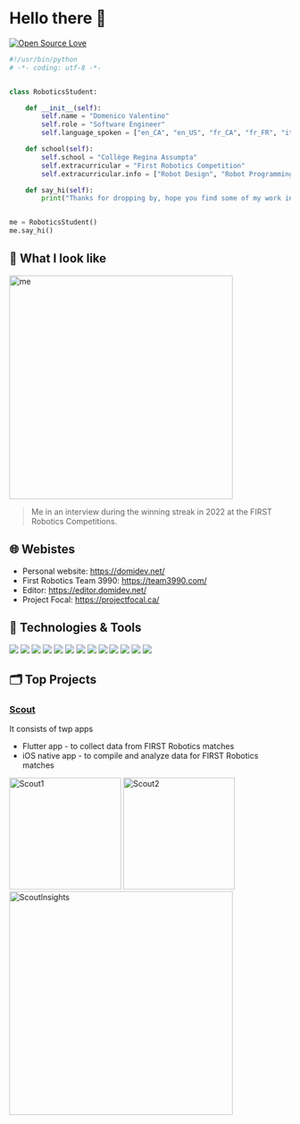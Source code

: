 # Hello there 👋

[![Open Source Love](https://badges.frapsoft.com/os/v1/open-source.svg?v=102)](https://github.com/ellerbrock/open-source-badge/)



```python
#!/usr/bin/python
# -*- coding: utf-8 -*-


class RoboticsStudent:

    def __init__(self):
        self.name = "Domenico Valentino"
        self.role = "Software Engineer"
        self.language_spoken = ["en_CA", "en_US", "fr_CA", "fr_FR", "it_IT" , "es_ES"]

    def school(self):
        self.school = "Collège Regina Assumpta"
        self.extracurricular = "First Robotics Competition"
        self.extracurricular.info = ["Robot Design", "Robot Programming", "Java Programming", "4 Banners 2022 season"]

    def say_hi(self):
        print("Thanks for dropping by, hope you find some of my work interesting.")


me = RoboticsStudent()
me.say_hi()
```

## 👋 What I look like

<img src="https://media.discordapp.net/attachments/950860880600498246/961797984859852810/DSCN6966.JPG?width=915&height=686" alt="me" style="width:400px;"/>

 > Me in an interview during the winning streak in 2022 at the FIRST Robotics Competitions. 

## 🌐 Webistes

- Personal website: https://domidev.net/
- First Robotics Team 3990: https://team3990.com/
- Editor: https://editor.domidev.net/
- Project Focal: https://projectfocal.ca/


## 🔧 Technologies & Tools

![](https://img.shields.io/badge/OS-Linux-informational?style=flat&logo=linux&logoColor=white&color=6aa6f8)
![](https://img.shields.io/badge/Editor-VS_Code-informational?style=flat&logo=visual-studio-code&logoColor=white&color=6aa6f8)
![](https://img.shields.io/badge/Code-Python-informational?style=flat&logo=python&logoColor=white&color=6aa6f8)
![](https://img.shields.io/badge/Code-JavaScript-informational?style=flat&logo=javascript&logoColor=white&color=6aa6f8)
![](https://img.shields.io/badge/Code-Java-informational?style=flat&logo=java&logoColor=white&color=6aa6f8)
![](https://img.shields.io/badge/Code-Flutter-informational?style=flat&logo=flutter&logoColor=white&color=6aa6f8)
![](https://img.shields.io/badge/Shell-Bash-informational?style=flat&logo=gnu-bash&logoColor=white&color=6aa6f8)
![](https://img.shields.io/badge/Code-Angular-informational?style=flat&logo=angular&logoColor=white&color=6aa6f8)
![](https://img.shields.io/badge/Code-React-informational?style=flat&logo=React&logoColor=white&color=6aa6f8)
![](https://img.shields.io/badge/Tools-Firebase-informational?style=flat&logo=firebase&logoColor=white&color=6aa6f8)
![](https://img.shields.io/badge/Tools-Docker-informational?style=flat&logo=docker&logoColor=white&color=6aa6f8)
![](https://img.shields.io/badge/Tools-SwiftUI-informational?style=flat&logo=swift&logoColor=white&color=6aa6f8)
![](https://img.shields.io/badge/Tools-Git-informational?style=flat&logo=git&logoColor=white&color=6aa6f8)


## 🗂️ Top Projects

### [Scout](https://github.com/samp42/Scout)
It consists of twp apps
 - Flutter app - to collect data from FIRST Robotics matches
 - iOS native app - to compile and analyze data for FIRST Robotics matches

<div>
  <img src="https://user-images.githubusercontent.com/26767411/175855877-a3207829-7d91-4b4b-95b1-e0fae375233b.png" title="Scout1" alt="Scout1" width="200"/>
  <img src="https://user-images.githubusercontent.com/26767411/175855904-03899d99-3f02-4617-9010-779fdccae4e9.png" title="Scout2" alt="Scout2" width="200"/>
  <img src="https://user-images.githubusercontent.com/26767411/175856247-8198d0a5-86d8-40a3-9741-237d8ce8158a.png" title="ScoutInsights" alt="ScoutInsights" width="400"/>
</div>
    
